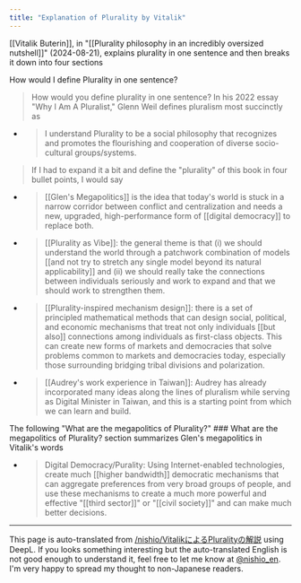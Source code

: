 ```yaml
---
title: "Explanation of Plurality by Vitalik"
---
```


[[Vitalik Buterin]], in "[[Plurality philosophy in an incredibly oversized nutshell]]" (2024-08-21), explains plurality in one sentence and then breaks it down into four sections

How would I define Plurality in one sentence?
> How would you define plurality in one sentence?
> In his 2022 essay "Why I Am A Pluralist," Glenn Weil defines pluralism most succinctly as
- > I understand Plurality to be a social philosophy that recognizes and promotes the flourishing and cooperation of diverse socio-cultural groups/systems.

> If I had to expand it a bit and define the "plurality" of this book in four bullet points, I would say
- > [[Glen's Megapolitics]] is the idea that today's world is stuck in a narrow corridor between conflict and centralization and needs a new, upgraded, high-performance form of [[digital democracy]] to replace both.
- > [[Plurality as Vibe]]: the general theme is that (i) we should understand the world through a patchwork combination of models [[and not try to stretch any single model beyond its natural applicability]] and (ii) we should really take the connections between individuals seriously and work to expand and that we should work to strengthen them.
- > [[Plurality-inspired mechanism design]]: there is a set of principled mathematical methods that can design social, political, and economic mechanisms that treat not only individuals [[but also]] connections among individuals as first-class objects. This can create new forms of markets and democracies that solve problems common to markets and democracies today, especially those surrounding bridging tribal divisions and polarization.
- > [[Audrey's work experience in Taiwan]]: Audrey has already incorporated many ideas along the lines of pluralism while serving as Digital Minister in Taiwan, and this is a starting point from which we can learn and build.

The following "What are the megapolitics of Plurality?" ### What are the megapolitics of Plurality?
 section summarizes Glen's megapolitics in Vitalik's words
- > Digital Democracy/Purality: Using Internet-enabled technologies, create much [[higher bandwidth]] democratic mechanisms that can aggregate preferences from very broad groups of people, and use these mechanisms to create a much more powerful and effective "[[third sector]]" or "[[civil society]]" and can make much better decisions.

---
This page is auto-translated from [/nishio/VitalikによるPluralityの解説](https://scrapbox.io/nishio/VitalikによるPluralityの解説) using DeepL. If you looks something interesting but the auto-translated English is not good enough to understand it, feel free to let me know at [@nishio_en](https://twitter.com/nishio_en). I'm very happy to spread my thought to non-Japanese readers.